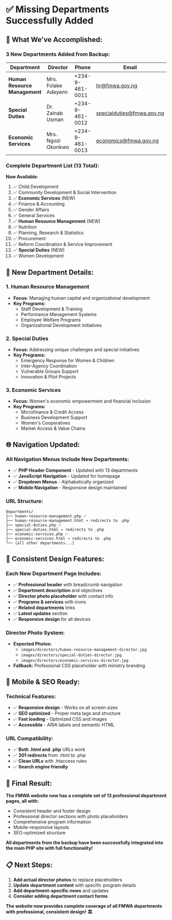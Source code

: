 # ✅ Missing Departments Successfully Added

## 🎯 **What We've Accomplished:**

### **3 New Departments Added from Backup:**

| Department | Director | Phone | Email |
|------------|----------|-------|-------|
| **Human Resource Management** | Mrs. Folake Adeyemi | +234-9-461-0011 | hr@fmwa.gov.ng |
| **Special Duties** | Dr. Zainab Usman | +234-9-461-0012 | specialduties@fmwa.gov.ng |
| **Economic Services** | Mrs. Ngozi Okonkwo | +234-9-461-0013 | economics@fmwa.gov.ng |

### **Complete Department List (13 Total):**

**Now Available:**
1. ✅ Child Development
2. ✅ Community Development & Social Intervention
3. ✅ **Economic Services** (NEW)
4. ✅ Finance & Accounting
5. ✅ Gender Affairs
6. ✅ General Services
7. ✅ **Human Resource Management** (NEW)
8. ✅ Nutrition
9. ✅ Planning, Research & Statistics
10. ✅ Procurement
11. ✅ Reform Coordination & Service Improvement
12. ✅ **Special Duties** (NEW)
13. ✅ Women Development

## 🏢 **New Department Details:**

### **1. Human Resource Management**
- **Focus:** Managing human capital and organizational development
- **Key Programs:**
  - Staff Development & Training
  - Performance Management Systems
  - Employee Welfare Programs
  - Organizational Development Initiatives

### **2. Special Duties**
- **Focus:** Addressing unique challenges and special initiatives
- **Key Programs:**
  - Emergency Response for Women & Children
  - Inter-Agency Coordination
  - Vulnerable Groups Support
  - Innovation & Pilot Projects

### **3. Economic Services**
- **Focus:** Women's economic empowerment and financial inclusion
- **Key Programs:**
  - Microfinance & Credit Access
  - Business Development Support
  - Women's Cooperatives
  - Market Access & Value Chains

## 🌐 **Navigation Updated:**

### **All Navigation Menus Include New Departments:**
- ✅ **PHP Header Component** - Updated with 13 departments
- ✅ **JavaScript Navigation** - Updated for homepage
- ✅ **Dropdown Menus** - Alphabetically organized
- ✅ **Mobile Navigation** - Responsive design maintained

### **URL Structure:**
```
departments/
├── human-resource-management.php ✅
├── human-resource-management.html → redirects to .php
├── special-duties.php ✅
├── special-duties.html → redirects to .php
├── economic-services.php ✅
├── economic-services.html → redirects to .php
└── [all other departments...]
```

## 🎨 **Consistent Design Features:**

### **Each New Department Page Includes:**
- ✅ **Professional header** with breadcrumb navigation
- ✅ **Department description** and objectives
- ✅ **Director photo placeholder** with contact info
- ✅ **Programs & services** with icons
- ✅ **Related departments** links
- ✅ **Latest updates** section
- ✅ **Responsive design** for all devices

### **Director Photo System:**
- **Expected Photos:**
  - `images/directors/human-resource-management-director.jpg`
  - `images/directors/special-duties-director.jpg`
  - `images/directors/economic-services-director.jpg`
- **Fallback:** Professional CSS placeholder with ministry branding

## 📱 **Mobile & SEO Ready:**

### **Technical Features:**
- ✅ **Responsive design** - Works on all screen sizes
- ✅ **SEO optimized** - Proper meta tags and structure
- ✅ **Fast loading** - Optimized CSS and images
- ✅ **Accessible** - ARIA labels and semantic HTML

### **URL Compatibility:**
- ✅ **Both .html and .php** URLs work
- ✅ **301 redirects** from .html to .php
- ✅ **Clean URLs** with .htaccess rules
- ✅ **Search engine friendly**

## 🎉 **Final Result:**

**The FMWA website now has a complete set of 13 professional department pages, all with:**
- Consistent header and footer design
- Professional director sections with photo placeholders
- Comprehensive program information
- Mobile-responsive layouts
- SEO-optimized structure

**All departments from the backup have been successfully integrated into the main PHP site with full functionality!**

## 📋 **Next Steps:**
1. **Add actual director photos** to replace placeholders
2. **Update department content** with specific program details
3. **Add department-specific news** and updates
4. **Consider adding department contact forms**

**The website now provides complete coverage of all FMWA departments with professional, consistent design!** 🏛️
